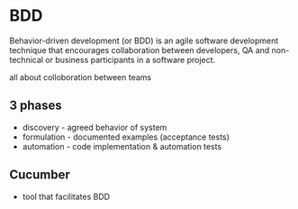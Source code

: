 # BDD

Behavior-driven development (or BDD) is an agile software development technique that encourages collaboration between developers, QA and non-technical or business participants in a software project.

all about colloboration between teams

## 3 phases

- discovery - agreed behavior of system
- formulation - documented examples (acceptance tests)
- automation - code implementation & automation tests

## Cucumber

- tool that facilitates BDD
